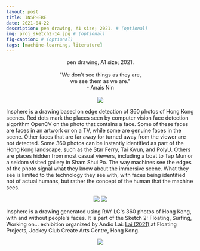```yaml
---
layout: post
title: INSPHERE
date: 2021-04-22
description: pen drawing, A1 size; 2021. # (optional)
img: proj_sketch2-14.jpg # (optional)
fig-caption: # (optional)
tags: [machine-learning, literature]
---
```

<p align="center">
pen drawing, A1 size; 2021.<br><br>
"We don't see things as they are,<br>
we see them as we are."<br>
- Anais Nin<br><br>
<img src="{{site.baseurl}}/assets/img/proj_sketch2-12.jpg">
</p>

Insphere is a drawing based on edge detection of 360 photos of Hong Kong scenes. Red dots mark the places seen by computer vision face detection algorithm OpenCV on the photo that contains a face. Some of these faces are faces in an artwork or on a TV, while some are genuine faces in the scene. Other faces that are far away for turned away from the viewer are not detected. Some 360 photos can be instantly identified as part of the Hong Kong landscape, such as the Star Ferry, Tai Kwun, and PolyU. Others are places hidden from most casual viewers, including a boat to Tap Mun or a seldom visited gallery in Sham Shui Po. The way machines see the edges of the photo signal what they know about the immersive scene. What they see is limited to the technology they see with, with faces being identified not of actual humans, but rather the concept of the human that the machine sees.

<p align="center">
<img src="{{site.baseurl}}/assets/img/proj_sketch2-11.jpg">
<img src="{{site.baseurl}}/assets/img/proj_sketch2-13.jpg">
</p>

Insphere is a drawing generated using RAY LC's 360 photos of Hong Kong, with and without people's faces. It is part of the Sketch 2: Floating, Surfing, Working on... exhibition organized by Andio Lai: [Lai (2021)][show] at Floating Projects, Jockey Club Create Arts Centre, Hong Kong.

[show]: http://floatingprojectscollective.net/art-notes/andio-lai-sketch-2/

<p align="center">
<img src="{{site.baseurl}}/assets/img/RAY_Sketch2InsphereFlattenSmall.jpg">
</p>